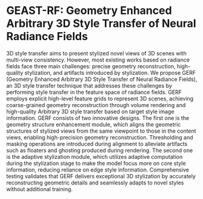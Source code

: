# GEAST-RF: Geometry Enhanced Arbitrary 3D Style Transfer of Neural Radiance Fields
3D style transfer aims to present stylized novel views of 3D scenes with multi-view consistency. However, most existing works based on radiance fields face three main challenges: precise geometry reconstruction, high-quality stylization, and artifacts introduced by stylization. We propose GERF (Geometry Enhanced Arbitrary 3D Style Transfer of Neural Radiance Fields), an 3D style transfer technique that addresses these challenges by performing style transfer in the feature space of radiance fields. GERF employs explicit high-level feature grids to represent 3D scenes, achieving coarse-grained geometry reconstruction through volume rendering and high-quality Arbitrary 3D style transfer based on target style image information. GERF consists of two innovative designs. The first one is the geometry structure enhancement module, which aligns the geometric structures of stylized views from the same viewpoint to those in the content views, enabling high-precision geometry reconstruction. Thresholding and masking operations are introduced during alignment to alleviate artifacts such as floaters and ghosting produced during rendering. The second one is the adaptive stylization module, which utilizes adaptive computation during the stylization stage to make the model focus more on core style information, reducing reliance on edge style information. Comprehensive testing validates that GERF delivers exceptional 3D stylization by accurately reconstructing geometric details and seamlessly adapts to novel styles without additional training.
